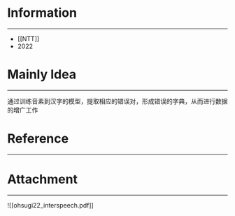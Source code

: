 # Information
---
- [[NTT]]
- 2022

# Mainly Idea
---
通过训练音素到汉字的模型，提取相应的错误对，形成错误的字典，从而进行数据的增广工作

# Reference
---


# Attachment
---
![[ohsugi22_interspeech.pdf]]